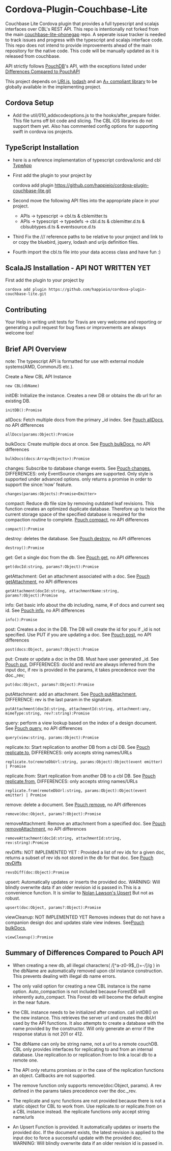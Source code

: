 # Cordova-Plugin-Couchbase-Lite
Couchbase Lite Cordova plugin that provides a full typescript and scalajs interfaces over
 CBL's REST API. This repo is intentionally not forked from the main
[couchbase-lite-phonegap](https://github.com/couchbaselabs/Couchbase-Lite-PhoneGap-Plugin)
repo. A seperate issue tracker is needed to track issues and progress with the typescript and
scalajs interface code. This repo does not intend to provide improvements ahead of the main
 repository for the native code. This code will be manually updated as it is
 released from couchbase.

API strictly follows [PouchDB](http://pouchdb.com/api.html)'s API,
 with the exceptions listed under [Differences Compared to PouchAPI](#quirks)

This project depends on
[URI.js](https://medialize.github.io/URI.js/), [lodash](https://lodash.com/docs) and an
[A+ compliant library](https://github.com/promises-aplus/promises-spec/blob/master/implementations.md)
  to be globally available in the implementing project.

## Cordova Setup
- Add the util/010_addxcodeoptions.js to the hooks/after_prepare folder. This file turns off
bit code and slicing. The CBL iOS libraries do not support them yet. Also has commented config
options for supporting swift in cordova ios projects.

## TypeScript Installation
- here is a reference implementation of typescript cordova/ionic and cbl [TypeApp](https://github.com/happieio/typeapp)

- First add the plugin to your project by

    cordova add plugin https://github.com/happieio/cordova-plugin-couchbase-lite.git

- Second move the following API files into the appropriate place in your project.
  - APIs -> typescript -> cbl.ts & cblemitter.ts
  - APIs -> typescript -> typedefs -> cbl.d.ts & cblemitter.d.ts & cblsubtypes.d.ts & eventsource.d.ts

- Third Fix the /// reference paths to be relative to your project and link to or copy the
bluebird, jquery, lodash and urijs definition files.

- Fourth import the cbl.ts file into your data access class and have fun :)

## ScalaJS Installation - API NOT WRITTEN YET
First add the plugin to your project by

    cordova add plugin https://github.com/happieio/cordova-plugin-couchbase-lite.git


## Contributing
Your Help in writing unit tests for Travis are very welcome and reporting or generating
a pull request for bug fixes or improvements are always welcome too!


## Brief API Overview
note: The typescript API is formatted for use with external module systems(AMD, CommonJS etc.).

Create a New CBL API Instance

    new CBL(dbName)

initDB: Initialize the instance. Creates a new DB or obtains the db url for
an existing DB.

    initDB():Promise

allDocs: Fetch multiple docs from the primary _id index. See
[Pouch allDocs](http://pouchdb.com/api.html#batch_fetch), no API differences

    allDocs(params:Object):Promise

bulkDocs: Create multiple docs at once. See
[Pouch bulkDocs](http://pouchdb.com/api.html#batch_create), no API differences

    bulkDocs(docs:Array<Objects>):Promise

changes: Subscribe to database change events. See
[Pouch changes](http://pouchdb.com/api.html#changes),
DIFFERENCES: only EventSource changes are supported. Only style is supported under advanced options.
only returns a promise in order to support the since:'now' feature.

    changes(params:Objects):Promise<Emitter>

compact: Reduce db file size by removing outdated leaf revisions. This function creates an
optimized duplicate database. Therefore up to twice the current storage space of the
 specified database is required for the compaction routine to complete.
[Pouch compact](http://pouchdb.com/api.html#compaction), no API differences

    compact():Promise

destroy: deletes the database. See
[Pouch destroy](http://pouchdb.com/api.html#delete_database), no API differences

    destroy():Promise

get: Get a single doc from the db. See
[Pouch get](http://pouchdb.com/api.html#fetch_document), no API differences

    get(docId:string, params?:Object):Promise

getAttachment: Get an attachment associated with a doc. See
[Pouch getAttachment](http://pouchdb.com/api.html#bget_attachment), no API differences

    getAttachment(docId:string, attachmentName:string, params?:Object):Promise

info: Get basic info about the db including, name, # of docs and current seq id. See
[Pouch info](http://pouchdb.com/api.html#database_information), no API differences

    info():Promise

post: Creates a doc in the DB. The DB will create the id for you if _id is not specified.
Use PUT if you are updating a doc.
 See [Pouch post](http://pouchdb.com/api.html#using-dbpost), no API differences

    post(docs:Object, params?:Object):Promise

put: Create or update a doc in the DB. Must have user generated _id. See
[Pouch put](http://pouchdb.com/api.html#create_document), DIFFERENCES: docId and revId
are always inferred from the input doc, if rev is provided in the params, it takes
precedence over the doc._rev;

    put(doc:Object, params?:Object):Promise

putAttachment: add an attachment. See
[Pouch putAttachment](http://pouchdb.com/api.html#save_attachment), DIFFERENCE: rev is
the last param in the signature.

    putAttachment(docId:string, attachmentId:string, attachment:any, mimeType:string, rev?:string):Promise

query: perform a view lookup based on the index of a design document. See
[Pouch query](http://pouchdb.com/api.html#query_database), no API differences

    query(view:string, params:Object):Promise

replicate.to: Start replication to another DB from a cbl DB. See
[Pouch replicate.to](http://pouchdb.com/api.html#example-usage-9),
DIFFERENCES: only accepts string names/URLs

    replicate.to(remoteDbUrl:string, params:Object):Object(event emitter) | Promise

replicate.from: Start replication from another DB to a cbl DB. See
[Pouch replicate.from](http://pouchdb.com/api.html#example-usage-9),
DIFFERENCES: only accepts string names/URLs

    replicate.from(remoteDbUrl:string, params:Object):Object(event emitter) | Promise

remove: delete a document. See
[Pouch remove](http://pouchdb.com/api.html#delete_document), no API differences

    remove(doc:Object, params?:Object):Promise

removeAttachment: Remove an attachment from a specified doc. See
[Pouch removeAttachment](http://pouchdb.com/api.html#delete_attachment),
 no API differences

    removeAttachment(docId:string, attachmentId:string, rev:string):Promise

revDiffs: NOT IMPLEMENTED YET : Provided a list of rev ids for a given doc, 
returns a subset of rev ids not stored in the db for that doc. See
[Pouch revDiffs](http://pouchdb.com/api.html#revisions_diff)

    revsDiff(doc:Object):Promise

upsert: Automatically updates or inserts the provided doc.
WARNING: Will blindly overwrite data if an older revision id is passed in.This
is a convenience function. It is similar to
[Nolan Lawson's Upsert](https://github.com/pouchdb/upsert) But not as robust.

    upsert(doc:Object, params?:Object):Promise

viewCleanup: NOT IMPLEMENTED YET Removes indexes that do not have a companion design doc and updates stale view
indexes. See[Pouch bulkDocs](http://pouchdb.com/api.html#view_cleanup),


    viewCleanup():Promise


## <a name="quirks"></a>Summary of Differences Compared to Pouch API
- When creating a new db, all illegal characters( /[^a-z0-9$_()+-/]/g )
in the dbName are automatically removed upon cbl instance construction.
This prevents dealing with illegal db name errors.

- The only valid option for creating a new CBL instance is the name
option. Auto_compaction is not included because ForestDB will inherently
auto_compact. This Forest db will become the default engine in the near
future.

- the CBL instance needs to be initialized after creation.
call initDB() on the new instance. This retrieves the server url and
creates the dbUrl used by the API functions. It also attempts to create
a database with the name provided by the constructor. Will only
generate an error if the response status is not 201 or 412.

- The dbName can only be string name, not a url to a remote couchDB. CBL
only provides interfaces for replicating to and from an internal database.
Use replication.to or replication.from to link a local db to a remote one.

- The API only returns promises or in the case of the replication functions
an object. Callbacks are not supported.

- The remove function only supports remove(doc:Object, params). A rev
defined in the params takes precedence over the doc._rev.

- The replicate and sync functions are not provided because there is not a
 static object for CBL to work from. Use replicate.to or replicate.from on
 a CBL instance instead. the replicate functions only accept string name/urls

- An Upsert Function is provided. It automatically updates or inserts the
provided doc. If the document exists, the latest revision is applied to
 the input doc to force a successful update with the provided doc.
 WARNING: Will blindly overwrite data if an older revision id is passed in.
